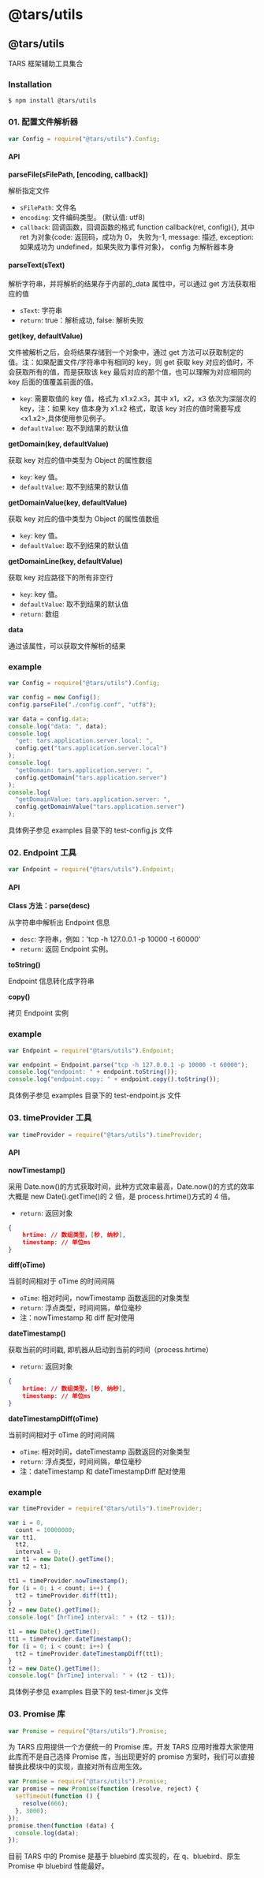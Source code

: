 # @tars/utils

## @tars/utils

TARS 框架辅助工具集合

### Installation

```text
$ npm install @tars/utils
```

### 01. 配置文件解析器

```javascript
var Config = require("@tars/utils").Config;
```

#### API

**parseFile\(sFilePath, \[encoding, callback\]\)**

解析指定文件

- `sFilePath`: 文件名
- `encoding`: 文件编码类型。 \(默认值: utf8\)
- `callback`: 回调函数，回调函数的格式 function callback\(ret, config\){}, 其中 ret 为对象{code: 返回码，成功为 0， 失败为-1, message: 描述, exception:如果成功为 undefined，如果失败为事件对象}， config 为解析器本身

#### parseText\(sText\)

解析字符串，并将解析的结果存于内部的\_data 属性中，可以通过 get 方法获取相应的值

- `sText`: 字符串
- `return`: true：解析成功, false: 解析失败

**get\(key, defaultValue\)**

文件被解析之后，会将结果存储到一个对象中，通过 get 方法可以获取制定的值。注：如果配置文件/字符串中有相同的 key，则 get 获取 key 对应的值时，不会获取所有的值，而是获取该 key 最后对应的那个值，也可以理解为对应相同的 key 后面的值覆盖前面的值。

- `key`: 需要取值的 key 值，格式为 x1.x2.x3，其中 x1，x2，x3 依次为深层次的 key，注：如果 key 值本身为 x1.x2 格式，取该 key 对应的值时需要写成&lt;x1.x2&gt;,具体使用参见例子。
- `defaultValue`: 取不到结果的默认值

**getDomain\(key, defaultValue\)**

获取 key 对应的值中类型为 Object 的属性数组

- `key`: key 值。
- `defaultValue`: 取不到结果的默认值

**getDomainValue\(key, defaultValue\)**

获取 key 对应的值中类型为 Object 的属性值数组

- `key`: key 值。
- `defaultValue`: 取不到结果的默认值

**getDomainLine\(key, defaultValue\)**

获取 key 对应路径下的所有非空行

- `key`: key 值。
- `defaultValue`: 取不到结果的默认值
- `return`: 数组

**data**

通过该属性，可以获取文件解析的结果

### example

```javascript
var Config = require("@tars/utils").Config;

var config = new Config();
config.parseFile("./config.conf", "utf8");

var data = config.data;
console.log("data: ", data);
console.log(
  "get: tars.application.server.local: ",
  config.get("tars.application.server.local")
);
console.log(
  "getDomain: tars.application.server: ",
  config.getDomain("tars.application.server")
);
console.log(
  "getDomainValue: tars.application.server: ",
  config.getDomainValue("tars.application.server")
);
```

具体例子参见 examples 目录下的 test-config.js 文件

### 02. Endpoint 工具

```javascript
var Endpoint = require("@tars/utils").Endpoint;
```

#### API

**Class 方法：parse\(desc\)**

从字符串中解析出 Endpoint 信息

- `desc`: 字符串，例如：'tcp -h 127.0.0.1 -p 10000 -t 60000'
- `return`: 返回 Endpoint 实例。

**toString\(\)**

Endpoint 信息转化成字符串

**copy\(\)**

拷贝 Endpoint 实例

### example

```javascript
var Endpoint = require("@tars/utils").Endpoint;

var endpoint = Endpoint.parse("tcp -h 127.0.0.1 -p 10000 -t 60000");
console.log("endpoint: " + endpoint.toString());
console.log("endpoint.copy: " + endpoint.copy().toString());
```

具体例子参见 examples 目录下的 test-endpoint.js 文件

### 03. timeProvider 工具

```javascript
var timeProvider = require("@tars/utils").timeProvider;
```

#### API

**nowTimestamp\(\)**

采用 Date.now\(\)的方式获取时间，此种方式效率最高，Date.now\(\)的方式的效率大概是 new Date\(\).getTime\(\)的 2 倍，是 process.hrtime\(\)方式的 4 倍。

- `return`: 返回对象

```json
{
    hrtime: // 数组类型，[秒, 纳秒],
    timestamp: // 单位ms
}
```

**diff\(oTime\)**

当前时间相对于 oTime 的时间间隔

- `oTime`: 相对时间，nowTimestamp 函数返回的对象类型
- `return`: 浮点类型，时间间隔，单位毫秒
- 注：nowTimestamp 和 diff 配对使用

**dateTimestamp\(\)**

获取当前的时间戳, 即机器从启动到当前的时间（process.hrtime）

- `return`: 返回对象

```json
{
    hrtime: // 数组类型，[秒, 纳秒],
    timestamp: // 单位ms
}
```

**dateTimestampDiff\(oTime\)**

当前时间相对于 oTime 的时间间隔

- `oTime`: 相对时间，dateTimestamp 函数返回的对象类型
- `return`: 浮点类型，时间间隔，单位毫秒
- 注：dateTimestamp 和 dateTimestampDiff 配对使用

### example

```javascript
var timeProvider = require("@tars/utils").timeProvider;

var i = 0,
  count = 10000000;
var tt1,
  tt2,
  interval = 0;
var t1 = new Date().getTime();
var t2 = t1;

tt1 = timeProvider.nowTimestamp();
for (i = 0; i < count; i++) {
  tt2 = timeProvider.diff(tt1);
}
t2 = new Date().getTime();
console.log("【hrTime】interval: " + (t2 - t1));

t1 = new Date().getTime();
tt1 = timeProvider.dateTimestamp();
for (i = 0; i < count; i++) {
  tt2 = timeProvider.dateTimestampDiff(tt1);
}
t2 = new Date().getTime();
console.log("【hrTime】interval: " + (t2 - t1));
```

具体例子参见 examples 目录下的 test-timer.js 文件

### 03. Promise 库

```javascript
var Promise = require("@tars/utils").Promise;
```

为 TARS 应用提供一个方便统一的 Promise 库。开发 TARS 应用时推荐大家使用此库而不是自己选择 Promise 库，当出现更好的 promise 方案时，我们可以直接替换此模块中的实现，直接对所有应用生效。

```javascript
var Promise = require("@tars/utils").Promise;
var promise = new Promise(function (resolve, reject) {
  setTimeout(function () {
    resolve(666);
  }, 3000);
});
promise.then(function (data) {
  console.log(data);
});
```

目前 TARS 中的 Promise 是基于 bluebird 库实现的，在 q、bluebird、原生 Promise 中 bluebird 性能最好。
